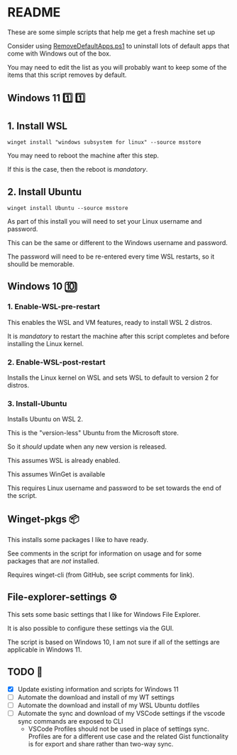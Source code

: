 # README

These are some simple scripts that help me get a fresh machine set up

Consider using [RemoveDefaultApps.ps1][] to uninstall lots of default apps that come with Windows out of the box.

You may need to edit the list as you will probably want to keep some of the items that this script removes by default.

## Windows 11 :one: :one:

## 1. Install WSL

`winget install "windows subsystem for linux" --source msstore`

You may need to reboot the machine after this step.

If this is the case, then the reboot is *mandatory*.

## 2. Install Ubuntu

`winget install Ubuntu --source msstore`

As part of this install you will need to set your Linux username and password.

This can be the same or different to the Windows username and password.

The password will need to be re-entered every time WSL restarts, so it shoulld be memorable.

## Windows 10 :keycap_ten:

### 1. Enable-WSL-pre-restart

This enables the WSL and VM features, ready to install WSL 2 distros.

It is *mandatory* to restart the machine after this script completes and before installing the Linux kernel.

### 2. Enable-WSL-post-restart

Installs the Linux kernel on WSL and sets WSL to default to version 2 for distros.

### 3. Install-Ubuntu

Installs Ubuntu on WSL 2.

This is the "version-less" Ubuntu from the Microsoft store.

So it _should_ update when any new version is released.

This assumes WSL is already enabled.

This assumes WinGet is available

This requires Linux username and password to be set towards the end of the script.

## Winget-pkgs :package:

This installs some packages I like to have ready.

See comments in the script for information on  usage and for some packages that are _not_ installed.

Requires winget-cli (from GitHub, see script comments for link).

## File-explorer-settings :gear:

This sets some basic settings that I like for Windows File Explorer.

It is also possible to configure these settings via the GUI.

The script is based on Windows 10, I am not sure if all of the settings are applicable in Windows 11.

## TODO :memo:

- [x] Update existing information and scripts for Windows 11
- [ ] Automate the download and install of my WT settings
- [ ] Automate the download and install of my WSL Ubuntu dotfiles
- [ ] Automate the sync and download of my VSCode settings if the vscode sync commands are exposed to CLI
  - VSCode Profiles should not be used in place of settings sync. Profiles are for a different use case and the related Gist functionality is for export and share rather than two-way sync.

[RemoveDefaultApps.ps1]: https://github.com/microsoft/windows-dev-box-setup-scripts/blob/master/scripts/RemoveDefaultApps.ps1
[VSCode profiles documentation]: https://code.visualstudio.com/docs/editor/profiles
[VSCode profiles GitHub issue]: https://github.com/microsoft/vscode/issues/116740

